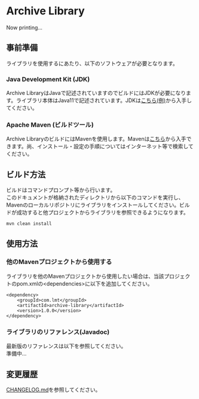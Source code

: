 # Archive Library
Now printing...

## 事前準備
ライブラリを使用するにあたり、以下のソフトウェアが必要となります。

### Java Development Kit (JDK)
Archive LibraryはJavaで記述されていますのでビルドにはJDKが必要になります。ライブラリ本体はJava11で記述されています。JDKは[こちら(例)](https://www.oracle.com/jp/java/technologies/downloads/)から入手してください。

### Apache Maven (ビルドツール)
Archive LibraryのビルドにはMavenを使用します。Mavenは[こちら](https://maven.apache.org/download.cgi)から入手できます。尚、インストール・設定の手順についてはインターネット等で検索してください。

## ビルド方法
ビルドはコマンドプロンプト等から行います。<br>
このドキュメントが格納されたディレクトリから以下のコマンドを実行し、Mavenのローカルリポジトリにライブラリをインストールしてください。ビルドが成功すると他プロジェクトからライブラリを参照できるようになります。

```
mvn clean install
```

## 使用方法
### 他のMavenプロジェクトから使用する
ライブラリを他のMavenプロジェクトから使用したい場合は、当該プロジェクトのpom.xmlの&lt;dependencies&gt;に以下を追加してください。

```
<dependency>
    <groupId>com.lmt</groupId>
    <artifactId>archive-library</artifactId>
    <version>1.0.0</version>
</dependency>
```

### ライブラリのリファレンス(Javadoc)
最新版のリファレンスは以下を参照してください。<br>
準備中...

## 変更履歴
[CHANGELOG.md](https://github.com/j-son3/archive-library/blob/main/CHANGELOG.md)を参照してください。
